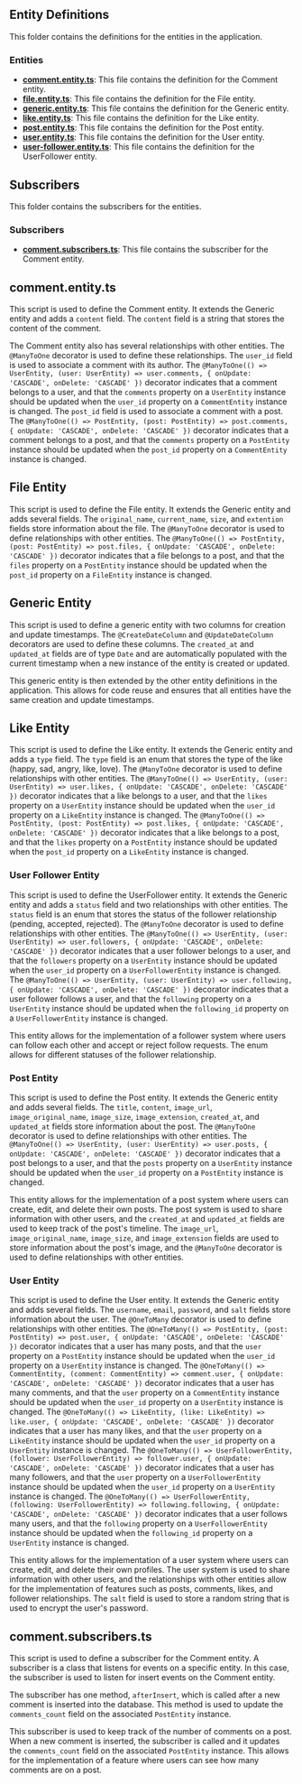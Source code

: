 ## Entity Definitions

This folder contains the definitions for the entities in the application.

### Entities

- **[comment.entity.ts](comment.entity.ts)**: This file contains the definition for the Comment entity.
- **[file.entity.ts](file.entity.ts)**: This file contains the definition for the File entity.
- **[generic.entity.ts](generic.entity.ts)**: This file contains the definition for the Generic entity.
- **[like.entity.ts](like.entity.ts)**: This file contains the definition for the Like entity.
- **[post.entity.ts](post.entity.ts)**: This file contains the definition for the Post entity.
- **[user.entity.ts](user.entity.ts)**: This file contains the definition for the User entity.
- **[user-follower.entity.ts](user-follower.entity.ts)**: This file contains the definition for the UserFollower entity.

## Subscribers

This folder contains the subscribers for the entities.

### Subscribers

- **[comment.subscribers.ts](src/controllers/subscribers/comment.subscribers.ts)**: This file contains the subscriber for the Comment entity. 

## comment.entity.ts

This script is used to define the Comment entity. It extends the Generic entity and adds a `content` field. The `content` field is a string that stores the content of the comment.

The Comment entity also has several relationships with other entities. The `@ManyToOne` decorator is used to define these relationships. The `user_id` field is used to associate a comment with its author. The `@ManyToOne(() => UserEntity, (user: UserEntity) => user.comments, { onUpdate: 'CASCADE', onDelete: 'CASCADE' })` decorator indicates that a comment belongs to a user, and that the `comments` property on a `UserEntity` instance should be updated when the `user_id` property on a `CommentEntity` instance is changed. The `post_id` field is used to associate a comment with a post. The `@ManyToOne(() => PostEntity, (post: PostEntity) => post.comments, { onUpdate: 'CASCADE', onDelete: 'CASCADE' })` decorator indicates that a comment belongs to a post, and that the `comments` property on a `PostEntity` instance should be updated when the `post_id` property on a `CommentEntity` instance is changed.

## File Entity

This script is used to define the File entity. It extends the Generic entity and adds several fields. The `original_name`, `current_name`, `size`, and `extention` fields store information about the file. The `@ManyToOne` decorator is used to define relationships with other entities. The `@ManyToOne(() => PostEntity, (post: PostEntity) => post.files, { onUpdate: 'CASCADE', onDelete: 'CASCADE' })` decorator indicates that a file belongs to a post, and that the `files` property on a `PostEntity` instance should be updated when the `post_id` property on a `FileEntity` instance is changed.


## Generic Entity

This script is used to define a generic entity with two columns for creation and update timestamps. The `@CreateDateColumn` and `@UpdateDateColumn` decorators are used to define these columns. The `created_at` and `updated_at` fields are of type `Date` and are automatically populated with the current timestamp when a new instance of the entity is created or updated.

This generic entity is then extended by the other entity definitions in the application. This allows for code reuse and ensures that all entities have the same creation and update timestamps.


## Like Entity

This script is used to define the Like entity. It extends the Generic entity and adds a `type` field. The `type` field is an enum that stores the type of the like (happy, sad, angry, like, love). The `@ManyToOne` decorator is used to define relationships with other entities. The `@ManyToOne(() => UserEntity, (user: UserEntity) => user.likes, { onUpdate: 'CASCADE', onDelete: 'CASCADE' })` decorator indicates that a like belongs to a user, and that the `likes` property on a `UserEntity` instance should be updated when the `user_id` property on a `LikeEntity` instance is changed. The `@ManyToOne(() => PostEntity, (post: PostEntity) => post.likes, { onUpdate: 'CASCADE', onDelete: 'CASCADE' })` decorator indicates that a like belongs to a post, and that the `likes` property on a `PostEntity` instance should be updated when the `post_id` property on a `LikeEntity` instance is changed.


### User Follower Entity

This script is used to define the UserFollower entity. It extends the Generic entity and adds a `status` field and two relationships with other entities. The `status` field is an enum that stores the status of the follower relationship (pending, accepted, rejected). The `@ManyToOne` decorator is used to define relationships with other entities. The `@ManyToOne(() => UserEntity, (user: UserEntity) => user.followers, { onUpdate: 'CASCADE', onDelete: 'CASCADE' })` decorator indicates that a user follower belongs to a user, and that the `followers` property on a `UserEntity` instance should be updated when the `user_id` property on a `UserFollowerEntity` instance is changed. The `@ManyToOne(() => UserEntity, (user: UserEntity) => user.following, { onUpdate: 'CASCADE', onDelete: 'CASCADE' })` decorator indicates that a user follower follows a user, and that the `following` property on a `UserEntity` instance should be updated when the `following_id` property on a `UserFollowerEntity` instance is changed.

This entity allows for the implementation of a follower system where users can follow each other and accept or reject follow requests. The enum allows for different statuses of the follower relationship.


### Post Entity

This script is used to define the Post entity. It extends the Generic entity and adds several fields. The `title`, `content`, `image_url`, `image_original_name`, `image_size`, `image_extension`, `created_at`, and `updated_at` fields store information about the post. The `@ManyToOne` decorator is used to define relationships with other entities. The `@ManyToOne(() => UserEntity, (user: UserEntity) => user.posts, { onUpdate: 'CASCADE', onDelete: 'CASCADE' })` decorator indicates that a post belongs to a user, and that the `posts` property on a `UserEntity` instance should be updated when the `user_id` property on a `PostEntity` instance is changed.

This entity allows for the implementation of a post system where users can create, edit, and delete their own posts. The post system is used to share information with other users, and the `created_at` and `updated_at` fields are used to keep track of the post's timeline. The `image_url`, `image_original_name`, `image_size`, and `image_extension` fields are used to store information about the post's image, and the `@ManyToOne` decorator is used to define relationships with other entities.


### User Entity

This script is used to define the User entity. It extends the Generic entity and adds several fields. The `username`, `email`, `password`, and `salt` fields store information about the user. The `@OneToMany` decorator is used to define relationships with other entities. The `@OneToMany(() => PostEntity, (post: PostEntity) => post.user, { onUpdate: 'CASCADE', onDelete: 'CASCADE' })` decorator indicates that a user has many posts, and that the `user` property on a `PostEntity` instance should be updated when the `user_id` property on a `UserEntity` instance is changed. The `@OneToMany(() => CommentEntity, (comment: CommentEntity) => comment.user, { onUpdate: 'CASCADE', onDelete: 'CASCADE' })` decorator indicates that a user has many comments, and that the `user` property on a `CommentEntity` instance should be updated when the `user_id` property on a `UserEntity` instance is changed. The `@OneToMany(() => LikeEntity, (like: LikeEntity) => like.user, { onUpdate: 'CASCADE', onDelete: 'CASCADE' })` decorator indicates that a user has many likes, and that the `user` property on a `LikeEntity` instance should be updated when the `user_id` property on a `UserEntity` instance is changed. The `@OneToMany(() => UserFollowerEntity, (follower: UserFollowerEntity) => follower.user, { onUpdate: 'CASCADE', onDelete: 'CASCADE' })` decorator indicates that a user has many followers, and that the `user` property on a `UserFollowerEntity` instance should be updated when the `user_id` property on a `UserEntity` instance is changed. The `@OneToMany(() => UserFollowerEntity, (following: UserFollowerEntity) => following.following, { onUpdate: 'CASCADE', onDelete: 'CASCADE' })` decorator indicates that a user follows many users, and that the `following` property on a `UserFollowerEntity` instance should be updated when the `following_id` property on a `UserEntity` instance is changed.

This entity allows for the implementation of a user system where users can create, edit, and delete their own profiles. The user system is used to share information with other users, and the relationships with other entities allow for the implementation of features such as posts, comments, likes, and follower relationships. The `salt` field is used to store a random string that is used to encrypt the user's password.


## comment.subscribers.ts

This script is used to define a subscriber for the Comment entity. A subscriber is a class that listens for events on a specific entity. In this case, the subscriber is used to listen for insert events on the Comment entity.

The subscriber has one method, `afterInsert`, which is called after a new comment is inserted into the database. This method is used to update the `comments_count` field on the associated `PostEntity` instance.

This subscriber is used to keep track of the number of comments on a post. When a new comment is inserted, the subscriber is called and it updates the `comments_count` field on the associated `PostEntity` instance. This allows for the implementation of a feature where users can see how many comments are on a post.
